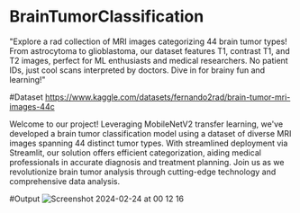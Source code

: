 # BrainTumorClassification
"Explore a rad collection of MRI images categorizing 44 brain tumor types! From astrocytoma to glioblastoma, our dataset features T1, contrast T1, and T2 images, perfect for ML enthusiasts and medical researchers. No patient IDs, just cool scans interpreted by doctors. Dive in for brainy fun and learning!"

#Dataset
https://www.kaggle.com/datasets/fernando2rad/brain-tumor-mri-images-44c

Welcome to our project! Leveraging MobileNetV2 transfer learning, we've developed a brain tumor classification model using a dataset of diverse MRI images spanning 44 distinct tumor types. With streamlined deployment via Streamlit, our solution offers efficient categorization, aiding medical professionals in accurate diagnosis and treatment planning. Join us as we revolutionize brain tumor analysis through cutting-edge technology and comprehensive data analysis.

#Output
![Screenshot 2024-02-24 at 00 12 16](https://github.com/pranavmpillai3/BrainTumorClassification/assets/36528041/1d96bb66-a594-4bb3-8b85-25b0ec1a6920)
